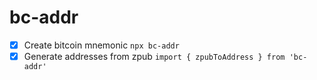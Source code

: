 # bc-addr

- [x] Create bitcoin mnemonic `npx bc-addr`
- [x] Generate addresses from zpub `import { zpubToAddress } from 'bc-addr'`

